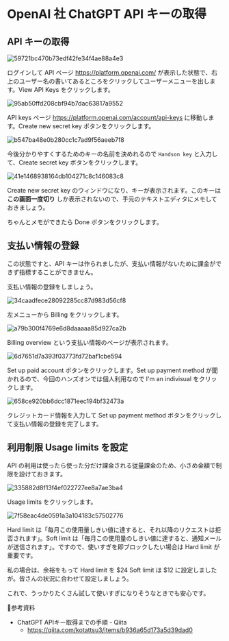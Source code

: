 
# OpenAI 社 ChatGPT API キーの取得

## API キーの取得

![59721bc470b73edf42fe34f4ae88a4e3](https://i.gyazo.com/59721bc470b73edf42fe34f4ae88a4e3.png)

ログインして API ページ https://platform.openai.com/ が表示した状態で、右上のユーザー名の書いてあるところをクリックしてユーザーメニューを出します。View API Keys をクリックします。

![95ab50ffd208cbf94b7dac63817a9552](https://i.gyazo.com/95ab50ffd208cbf94b7dac63817a9552.png)

API keys ページ https://platform.openai.com/account/api-keys に移動します。Create new secret key ボタンをクリックします。

![b547ba48e0b280cc1c7ad9f56aeeb7f8](https://i.gyazo.com/b547ba48e0b280cc1c7ad9f56aeeb7f8.png)

今後分かりやすくするためのキーの名前を決めれるので `Handson key` と入力して、Create secret key ボタンをクリックします。

![41e1468938164db104271c8c146083c8](https://i.gyazo.com/41e1468938164db104271c8c146083c8.png)

Create new secret key のウィンドウになり、キーが表示されます。このキーは **この画面一度切り** しか表示されないので、手元のテキストエディタにメモしておきましょう。

ちゃんとメモができたら Done ボタンをクリックします。

## 支払い情報の登録

この状態ですと、API キーは作られましたが、支払い情報がないために課金ができず指標することができません。

支払い情報の登録をしましょう。

![34caadfece28092285cc87d983d56cf8](https://i.gyazo.com/34caadfece28092285cc87d983d56cf8.png)

左メニューから Billing をクリックします。

![a79b300f4769e6d8daaaaa85d927ca2b](https://i.gyazo.com/a79b300f4769e6d8daaaaa85d927ca2b.png)

Billing overview という支払い情報のページが表示されます。

![6d7651d7a393f03773fd72baf1cbe594](https://i.gyazo.com/6d7651d7a393f03773fd72baf1cbe594.png)

Set up paid account ボタンをクリックします。Set up payment method が聞かれるので、今回のハンズオンでは個人利用なので I'm an indivisual をクリックします。

![658ce920bb6dcc1871eec194bf32473a](https://i.gyazo.com/658ce920bb6dcc1871eec194bf32473a.png)

クレジットカード情報を入力して Set up payment method ボタンをクリックして支払い情報の登録を完了します。

## 利用制限 Usage limits を設定

API の利用は使ったら使った分だけ課金される従量課金のため、小さめ金額で制限を設けておきます。

![335882d8f13f4ef022727ee8a7ae3ba4](https://i.gyazo.com/335882d8f13f4ef022727ee8a7ae3ba4.png)

Usage limits をクリックします。

![7f58eac4de0591a3a104183c57502776](https://i.gyazo.com/7f58eac4de0591a3a104183c57502776.png)

Hard limit は「毎月この使用量しきい値に達すると、それ以降のリクエストは拒否されます」。Soft limit は「毎月この使用量のしきい値に達すると、通知メールが送信されます」。ですので、使いすぎを即ブロックしたい場合は Hard limit が重要です。

私の場合は、余裕をもって Hard limit を $24 Soft limit は $12 に設定しましたが。皆さんの状況に合わせて設定しましょう。

これで、うっかりたくさん試して使いすぎになりそうなときでも安心です。

📝参考資料
- ChatGPT APIキー取得までの手順 - Qiita
  - https://qiita.com/kotattsu3/items/b936a65d173a5d39dad0